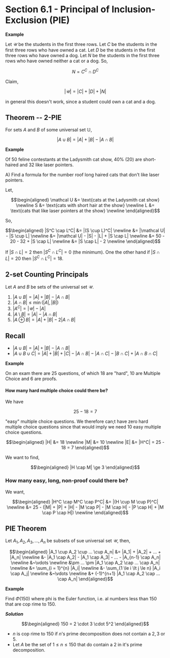 
# Section 6.1 - Principal of Inclusion-Exclusion (PIE)

**Example**

Let $\mathcal U$ be the students in the first three rows. Let $C$ be the students in the first three rows who have owned a cat. Let $D$ be the students in the first three rows who have owned a dog. Let $N$ be the students in the first three rows who have owned neither a cat or a dog. So,

$$
    N = C^C \cap D^C
$$

Claim,

$$
    |\mathcal U| = |C| + |D| + |N|
$$

in general this doesn't work, since a student could own a cat and a dog.

## Theorem -- 2-PIE

For sets $A$ and $B$ of some universal set $\mathbb U$,

$$
    |A \cup B| = |A| + |B| - |A \cap B|
$$

**Example**

Of $50$ feline contestants at the Ladysmith cat show, $40\%$ ($20$) are short-haired and $32$ like laser pointers.

A) Find a formula for the number roof long haired cats that don't like laser pointers.

Let,

$$\begin{aligned}
    \mathcal U &= \text{cats at the Ladysmith cat show} \newline
    S &= \text{cats with short hair at the show} \newline
    L &= \text{cats that like laser pointers at the show} \newline
\end{aligned}$$

So,

$$\begin{aligned}
    |S^C \cap L^C| &= |(S \cup L)^C| \newline
    &= |\mathcal U| - |S \cup L| \newline
    &= |\mathcal U| - |S| - |L| + |S \cap L| \newline
    &= 50 - 20 - 32 + |S \cap L| \newline
    &= |S \cap L| - 2 \newline
\end{aligned}$$

If $\left|S \cap L\right| = 2$ then $\left|S^C \cap L^C\right| = 0$ (the minimum). One the other hand if $|S \cap L| = 20$ then $\left|S^C \cap L^C\right| = 18$.

## 2-set Counting Principals

Let $A$ and $B$ be sets of the universal set $\mathcal U$.

1. $\left| A \cup B \right| = \left| A \right| + \left| B \right| - \left| A \cap B \right|$
2. $\left| A \cap B \right| \le \min(\left| A \right|,\left| B \right|)$
3. $\left| A^C \right| = \left| \mathcal U \right| - \left| A \right|$
4. $\left| A \setminus B \right| =  \left| A \right| - \left| A \cap B \right|$
5. $\left| A \oplus B \right| = \left| A \right| + \left| B \right| - 2\left| A \cap B \right|$


## Recall

* $|A \cup B| = |A| + |B| - |A \cap B|$
* $|A \cup B \cup C| = |A|+|B|+|C|-|A \cap B|-|A \cap C| - |B \cap C| + |A \cap B \cap C|$

**Example**

On an exam there are 25 questions, of which 18 are "hard", 10 are Multiple Choice and 6 are proofs.

#### How many hard multiple choice could there be?

We have

$$
    25 - 18 = 7
$$

"easy" multiple choice questions. We therefore can;t have zero hard multiple choice questions since that would imply we need 10 easy multiple choice questions.

$$\begin{aligned}
    |H| &= 18 \newline
    |M| &= 10 \newline
    |E| &= |H^C| = 25 - 18 = 7
\end{aligned}$$

We want to find,

$$\begin{aligned}
    |H \cap M| \ge 3
\end{aligned}$$

### How many easy, long, non-proof could there be?

We want,

$$\begin{aligned}
    |H^C \cap M^C \cap P^C| &= |(H \cup M \cup P)^C| \newline
    &= 25 - (|M| + |P| + |H| - |M \cap P| - |M \cap H| - |P \cap H| + |M \cap P \cap H|) \newline
\end{aligned}$$

## PIE Theorem

Let $A_1,A_2,A_3,…,A_n$ be subsets of sue universal set $\mathcal U$, then,

$$\begin{aligned}
    |A_1 \cup A_2 \cup … \cup A_n| &= |A_1| + |A_2| + … + |A_n| \newline
    &- |A_1 \cap A_2| - |A_1 \cap A_3| - … - |A_{n-1} \cap A_n| \newline
    &~\vdots \newline
    &\pm … \pm |A_1 \cap A_2 \cap … \cap A_n| \newline
    &= \sum_{i = 1}^{n} |A_i| \newline
    &- \sum_{1 \le i \lt j \le n} |A_i \cap A_j| \newline
    &~\vdots \newline
    &+ (-1)^{n+1} |A_1 \cap A_2 \cap … \cap A_n|
\end{aligned}$$

**Example**

Find $\Phi(150)$ where phi is the Euler function, i.e. al numbers less than $150$ that are cop rime to $150$.

**_Solution_**

$$\begin{aligned}
    150 = 2 \cdot 3 \cdot 5^2
\end{aligned}$$

* $n$ is cop rime to $150$ if $n$'s prime decomposition does not contain a $2,3$ or $5$.
* Let $A$ be the set of $1 \le n \le 150$ that do contain a $2$ in it's prime decomposition.
